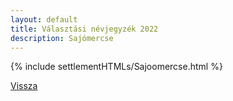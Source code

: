 ```yaml
---
layout: default
title: Választási névjegyzék 2022
description: Sajómercse
---
```


{% include settlementHTMLs/Sajoomercse.html %}

[Vissza](../)